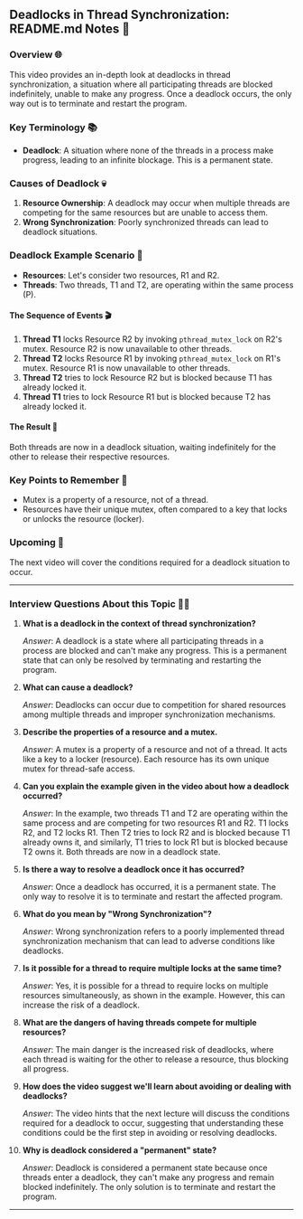 ## Deadlocks in Thread Synchronization: README.md Notes 📝

### Overview 🌐

This video provides an in-depth look at deadlocks in thread synchronization, a situation where all participating threads are blocked indefinitely, unable to make any progress. Once a deadlock occurs, the only way out is to terminate and restart the program.

### Key Terminology 📚

- **Deadlock**: A situation where none of the threads in a process make progress, leading to an infinite blockage. This is a permanent state.

### Causes of Deadlock 💀

1. **Resource Ownership**: A deadlock may occur when multiple threads are competing for the same resources but are unable to access them.
2. **Wrong Synchronization**: Poorly synchronized threads can lead to deadlock situations.

### Deadlock Example Scenario 🛑

- **Resources**: Let's consider two resources, R1 and R2.
- **Threads**: Two threads, T1 and T2, are operating within the same process (P).

#### The Sequence of Events 🎬

1. **Thread T1** locks Resource R2 by invoking `pthread_mutex_lock` on R2's mutex. Resource R2 is now unavailable to other threads.
2. **Thread T2** locks Resource R1 by invoking `pthread_mutex_lock` on R1's mutex. Resource R1 is now unavailable to other threads.
3. **Thread T2** tries to lock Resource R2 but is blocked because T1 has already locked it.
4. **Thread T1** tries to lock Resource R1 but is blocked because T2 has already locked it.

#### The Result 🚫

Both threads are now in a deadlock situation, waiting indefinitely for the other to release their respective resources.

### Key Points to Remember 📌

- Mutex is a property of a resource, not of a thread.
- Resources have their unique mutex, often compared to a key that locks or unlocks the resource (locker).

### Upcoming 🌈

The next video will cover the conditions required for a deadlock situation to occur.

---

### Interview Questions About this Topic 🤔💡

1. **What is a deadlock in the context of thread synchronization?**

    *Answer*: A deadlock is a state where all participating threads in a process are blocked and can't make any progress. This is a permanent state that can only be resolved by terminating and restarting the program.

2. **What can cause a deadlock?**

    *Answer*: Deadlocks can occur due to competition for shared resources among multiple threads and improper synchronization mechanisms.

3. **Describe the properties of a resource and a mutex.**

    *Answer*: A mutex is a property of a resource and not of a thread. It acts like a key to a locker (resource). Each resource has its own unique mutex for thread-safe access.

4. **Can you explain the example given in the video about how a deadlock occurred?**

    *Answer*: In the example, two threads T1 and T2 are operating within the same process and are competing for two resources R1 and R2. T1 locks R2, and T2 locks R1. Then T2 tries to lock R2 and is blocked because T1 already owns it, and similarly, T1 tries to lock R1 but is blocked because T2 owns it. Both threads are now in a deadlock state.

5. **Is there a way to resolve a deadlock once it has occurred?**

    *Answer*: Once a deadlock has occurred, it is a permanent state. The only way to resolve it is to terminate and restart the affected program.

6. **What do you mean by "Wrong Synchronization"?**

    *Answer*: Wrong synchronization refers to a poorly implemented thread synchronization mechanism that can lead to adverse conditions like deadlocks.

7. **Is it possible for a thread to require multiple locks at the same time?**

    *Answer*: Yes, it is possible for a thread to require locks on multiple resources simultaneously, as shown in the example. However, this can increase the risk of a deadlock.

8. **What are the dangers of having threads compete for multiple resources?**

    *Answer*: The main danger is the increased risk of deadlocks, where each thread is waiting for the other to release a resource, thus blocking all progress.

9. **How does the video suggest we'll learn about avoiding or dealing with deadlocks?**

    *Answer*: The video hints that the next lecture will discuss the conditions required for a deadlock to occur, suggesting that understanding these conditions could be the first step in avoiding or resolving deadlocks.

10. **Why is deadlock considered a "permanent" state?**

    *Answer*: Deadlock is considered a permanent state because once threads enter a deadlock, they can't make any progress and remain blocked indefinitely. The only solution is to terminate and restart the program.

---
